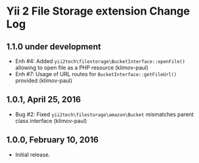 Yii 2 File Storage extension Change Log
=======================================

1.1.0 under development
-----------------------

- Enh #4: Added `yii2tech\filestorage\BucketInterface::openFile()` allowing to open file as a PHP resource (klimov-paul)
- Enh #7: Usage of URL routes for `BucketInterface::getFileUrl()` provided (klimov-paul)


1.0.1, April 25, 2016
---------------------

- Bug #2: Fixed `yii2tech\filestorage\amazon\Bucket` mismatches parent class interface (klimov-paul)


1.0.0, February 10, 2016
------------------------

- Initial release.
